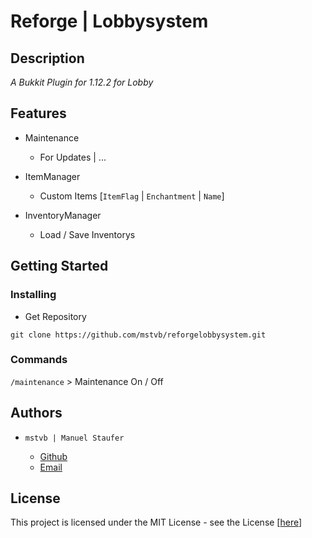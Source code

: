 # Reforge | Lobbysystem

## Description

*A Bukkit Plugin for 1.12.2 for Lobby*

## Features

* Maintenance
  * For Updates | ...


* ItemManager
  * Custom Items [```ItemFlag``` | ```Enchantment``` | ```Name```]


* InventoryManager
  * Load / Save Inventorys


## Getting Started

### Installing

  * Get Repository

  ```git clone https://github.com/mstvb/reforgelobbysystem.git```


### Commands

  ```/maintenance``` > Maintenance On / Off

## Authors

* ```mstvb | Manuel Staufer ```

  * [Github](https://github.com/mstvb/)
  * [Email](mailto:manuel.staufervb@gmail.com)
  

## License

  This project is licensed under the MIT License - see the License [[here](License.txt)]